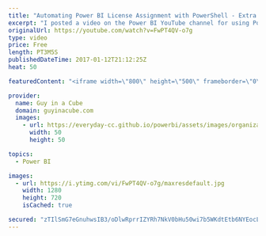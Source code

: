 ```yaml
---
title: "Automating Power BI License Assignment with PowerShell - Extra Options!"
excerpt: "I posted a video on the Power BI YouTube channel for using PowerShel and the Audit log to assign Power BI Pro licenses. In this video, I give you a few other options instead of automating off of the audit log.  Main video: Using Power BI Audit Log and PowerShell to assign Power BI Pro licenses - https://youtu.be/oulR910VBrU"
originalUrl: https://youtube.com/watch?v=FwPT4QV-o7g
type: video
price: Free
length: PT3M5S
publishedDateTime: 2017-01-12T21:12:25Z
heat: 50

featuredContent: "<iframe width=\"800\" height=\"500\" frameborder=\"0\" src=\"https://www.youtube.com/embed/FwPT4QV-o7g\" allow=\"accelerometer; autoplay; encrypted-media; gyroscope; picture-in-picture\" allowfullscreen></iframe>"

provider:
  name: Guy in a Cube
  domain: guyinacube.com
  images:
    - url: https://everyday-cc.github.io/powerbi/assets/images/organizations/guyinacube.com-50x50.jpg
      width: 50
      height: 50

topics:
  - Power BI

images:
  - url: https://i.ytimg.com/vi/FwPT4QV-o7g/maxresdefault.jpg
    width: 1280
    height: 720
    isCached: true

secured: "zTIlSmG7eGnuhwsIB3/oDlwRprrIZYRh7NkV0bHu50wi7b5WKdtEtb6NYEocL81YkIcJE/kVusFNL73BPMvWGhzcvsBEqi8+GoYSqShdkFVk6G8bR0zNbrYdBH2tTUPkrHIj7Z9oDHqYFyDWAAKnX3b3QQh3wXalNwAsfhnKqtT38YZ/fIiWInQN2J26WSE3wFKexM0/IqNkmrCtZUtfZSQ2DX27oVftZ1BDNIKJGTy7c7H/fAXtqRWA+iYuz/wNheEYlt2pLadLe9CTqxIKPVJFgWcLUxa+HQikVY20TsUsmoIs0YcqBXyBG7Lxq4kFWqq/zs9fIxP9cjLT5y22mdGZyuZUmcb3OQYWiL787izybuUmjN05hiclSEufCagBYxON83zFiuMUMZvRYQxPyvTwfT6U1839PztokYiy9XY=;wBcaSZ4VnpaZKIIyR43w+A=="
---
```



